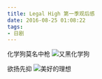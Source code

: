 ```yaml
---
title: Legal High 第一季观后感
date: 2016-08-25 01:08:22
tags: 
- 日剧
---
```


化学狗莫名中枪
![又黑化学狗](ligohi1.png)

<!--more-->

欲扬先抑
![美好的理想](ligohi2.png)
